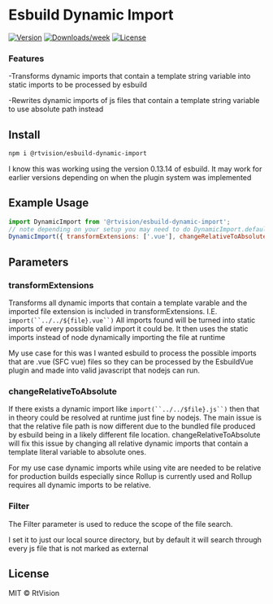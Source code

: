 Esbuild Dynamic Import
=============


[![Version](https://img.shields.io/npm/v/@rtvision/esbuild-dynamic-import.svg)](https://npmjs.org/package/@rtvision/esbuild-dynamic-import)
[![Downloads/week](https://img.shields.io/npm/dw/@rtvision/esbuild-dynamic-import.svg)](https://npmjs.org/package/@rtvision/esbuild-dynamic-import)
[![License](https://img.shields.io/npm/l/@rtvision/esbuild-dynamic-import.svg)](https://github.com/RtVision/esbuild-dynamic-import/blob/master/package.json)

### Features
-Transforms dynamic imports that contain a template string variable into static imports to be processed by esbuild

-Rewrites dynamic imports of js files that contain a template string variable to use absolute path instead
                                                                                       
## Install
```sh
npm i @rtvision/esbuild-dynamic-import
```

I know this was working using the version 0.13.14 of esbuild. It may work for earlier versions depending on when the plugin system was implemented

## Example Usage

```js
import DynamicImport from '@rtvision/esbuild-dynamic-import';
// note depending on your setup you may need to do DynamicImport.default() instead
DynamicImport({ transformExtensions: ['.vue'], changeRelativeToAbsolute: true, filter: /src\/.*\.js$/ }),
```

## Parameters

  ### transformExtensions
   Transforms all dynamic imports that contain a template varable and the imported file extension
   is included in transformExtensions. I.E. `import(``../../${file}.vue``)`
   All imports found will be turned into static imports of every possible valid import it could be.
   It then uses the static imports instead of node dynamically importing the file at runtime

   My use case for this was I wanted esbuild to process the possible imports that are
   .vue (SFC vue) files so they can be processed by the EsbuildVue plugin and made into
   valid javascript that nodejs can run.
  
  ### changeRelativeToAbsolute
   If there exists a dynamic import like `import(``../../$file}.js``)`
   then that in theory could be resolved at runtime just fine by nodejs. The main
   issue is that the relative file path is now different due to the bundled file produced by
   esbuild being in a likely different file location. changeRelativeToAbsolute will fix this issue
   by changing all relative dynamic imports that contain a template literal variable to absolute ones.

   For my use case dynamic imports while using vite are needed to be relative for production builds
   especially since Rollup is currently used and Rollup requires all dynamic imports to be relative.
  
  ### Filter
   The Filter parameter is used to reduce the scope of the file search.

   I set it to just our local source directory, but by default it will search through every
   js file that is not marked as external

## License
MIT © RtVision
